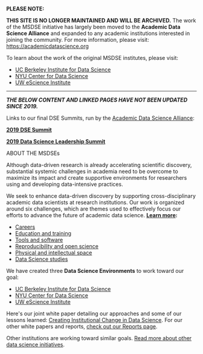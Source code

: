 


<!-- <div class="home">
 <h1 class="page-heading">We are awesome</h1> -->

**PLEASE NOTE:** 

**THIS SITE IS NO LONGER MAINTAINED AND WILL BE ARCHIVED.**
The work of the MSDSE initiative has largely been moved to the **Academic Data Science Alliance** and expanded to any academic institutions interested in joining the community. 
For more information, please visit: https://academicdatascience.org

To learn about the work of the original MSDSE institutes, please visit:
- [UC Berkeley Institute for Data Science](/ucb)
- [NYU Center for Data Science](/nyu)
- [UW eScience Institute](/uw)

-------  
***THE BELOW CONTENT AND LINKED PAGES HAVE NOT BEEN UPDATED SINCE 2019.***

Links to our final DSE Summits, run by the [Academic Data Science Alliance](https://academicdatascience.org):

**[2019 DSE Summit](https://sites.google.com/msdse.org/summit2019/home)**

**[2019 Data Science Leadership Summit](https://sites.google.com/msdse.org/datascienceleadership2019/home)**


ABOUT THE MSDSEs

Although data-driven research is already accelerating scientific discovery, substantial systemic challenges in academia need to be overcome to maximize its impact and create supportive environments for researchers using and developing data-intensive practices. 

We seek to enhance data-driven discovery by supporting cross-disciplinary academic data scientists at research institutions. Our work is organized around six challenges, which are themes used to effectively focus our efforts to advance the future of academic data science. **[Learn more](/themes):**

- [Careers](/themes/#careers)
- [Education and training](/themes/#education)
- [Tools and software](/themes/#tools)
- [Reproducibility and open science](/themes/#reproducibility)
- [Physical and intellectual space](/themes/#space) 
- [Data Science studies](themes/#ethnography)

We have created three **Data Science Environments** to work toward our goal: 

- [UC Berkeley Institute for Data Science](/ucb)
- [NYU Center for Data Science](/nyu)
- [UW eScience Institute](/uw)

Here's our joint white paper detailing our approaches and some of our lessons learned: [Creating Institutional Change in Data Science](/creating_institutional_change.html). 
For our other white papers and reports, [check out our Reports page](/reports).

Other institutions are working toward similar goals. [Read more about other data science initiatives](/environments#others). 
